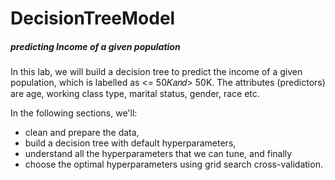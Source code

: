 # DecisionTreeModel

##### predicting Income of a given population

In this lab, we will build a decision tree to predict the income of a given population, which is labelled as <= 50𝐾𝑎𝑛𝑑> 50K. The attributes (predictors) are age, working class type, marital status, gender, race etc.

In the following sections, we'll:

- clean and prepare the data,
- build a decision tree with default hyperparameters,
- understand all the hyperparameters that we can tune, and finally
- choose the optimal hyperparameters using grid search cross-validation.

##### 

